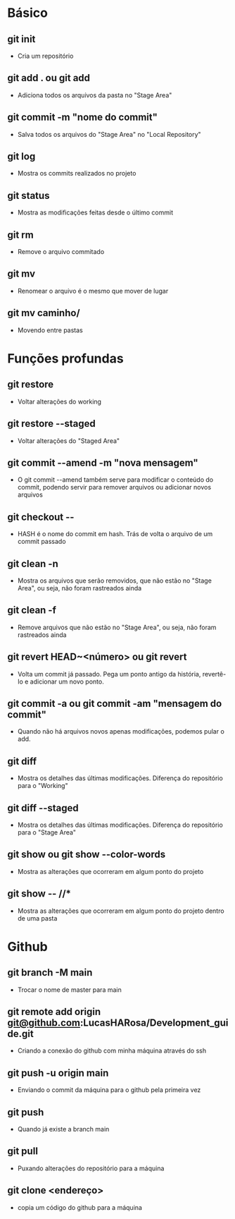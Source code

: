 # Básico
## git init
- Cria um repositório

## git add . ou git add <file>
- Adiciona todos os arquivos da pasta no "Stage Area"

## git commit -m "nome do commit"
- Salva todos os arquivos do "Stage Area" no "Local Repository"

## git log
- Mostra os commits realizados no projeto

## git status
- Mostra as modificações feitas desde o último commit

## git rm <file>
- Remove o arquivo commitado

## git mv <nomeantigo> <nomenovo>
- Renomear o arquivo é o mesmo que mover de lugar

## git mv <file> caminho/<file>
- Movendo entre pastas

# Funções profundas
## git restore <file>
- Voltar alterações do working

## git restore --staged <file>
- Voltar alterações do "Staged Area"

## git commit --amend -m "nova mensagem"
- O git commit --amend também serve para modificar o conteúdo do commit, podendo servir para remover arquivos ou adicionar novos arquivos

## git checkout <HASH> -- <file>
- HASH é o nome do commit em hash. Trás de volta o arquivo de um commit passado

## git clean -n
- Mostra os arquivos que serão removidos, que não estão no "Stage Area", ou seja, não foram rastreados ainda

## git clean -f
- Remove arquivos que não estão no "Stage Area", ou seja, não foram rastreados ainda

## git revert HEAD~<número> ou git revert <HASH>
- Volta um commit já passado. Pega um ponto antigo da história, revertê-lo e adicionar um novo ponto.

## git commit -a ou git commit -am "mensagem do commit"
- Quando não há arquivos novos apenas modificações, podemos pular o add.

## git diff
- Mostra os detalhes das últimas modificações. Diferença do repositório para o "Working"

## git diff --staged
- Mostra os detalhes das últimas modificações. Diferença do repositório para o "Stage Area"

## git show <HASH> ou git show <HASH> --color-words
- Mostra as alterações que ocorreram em algum ponto do projeto

## git show <HASH> -- <pasta>/<pasta>/*
- Mostra as alterações que ocorreram em algum ponto do projeto dentro de uma pasta



# Github
## git branch -M main
- Trocar o nome de master para main
## git remote add origin git@github.com:LucasHARosa/Development_guide.git
- Criando a conexão do github com minha máquina através do ssh
## git push -u origin main 
- Enviando o commit da máquina para o github pela primeira vez
## git push
- Quando já existe a branch main
## git pull
- Puxando alterações do repositório para a máquina 
## git clone <endereço>
- copia um código do github para a máquina